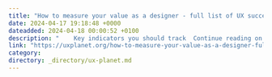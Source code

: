 ```yaml
---
title: "How to measure your value as a designer - full list of UX success metrics"
date: 2024-04-17 19:18:48 +0000
dateadded: 2024-04-18 00:00:52 +0100
description: "    Key indicators you should track  Continue reading on UX Planet »  "
link: "https://uxplanet.org/how-to-measure-your-value-as-a-designer-full-list-of-ux-success-metrics-fd51ce130da2?source=rss----819cc2aaeee0---4"
category:
directory: _directory/ux-planet.md
---
```

